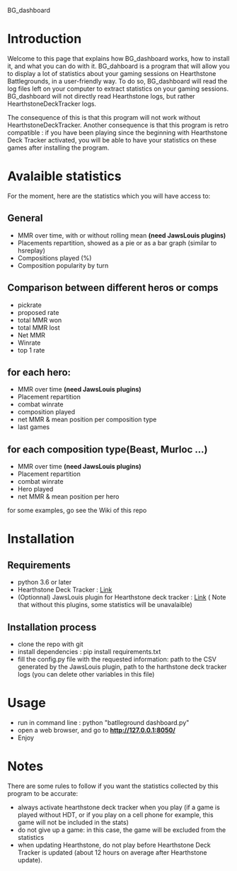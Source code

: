BG_dashboard

# Introduction

Welcome to this page that explains how BG_dashboard works, how to install it, and what you can do with it.
BG_dahboard is a program that will allow you to display a lot of statistics about your gaming sessions on Hearthstone Battlegrounds, in a user-friendly way.
To do so, BG_dashboard will read the log files left on your computer to extract statistics on your gaming sessions. BG_dashboard will not directly read Hearthstone logs, but rather HearthstoneDeckTracker logs.

The consequence of this is that this program will not work without HearthstoneDeckTracker.
Another consequence is that this program is retro compatible : if you have been playing since the beginning with Hearthstone Deck Tracker activated, you will be able to have your statistics on these games after installing the program.

# Avalaible statistics
For the moment, here are the statistics which you will have access to: 
## General
- MMR over time, with or without rolling mean **(need JawsLouis plugins)**
- Placements repartition, showed as a pie or as a bar graph (similar to hsreplay)
- Compositions played (%)
- Composition popularity by turn

## Comparison between different heros or comps
- pickrate
- proposed rate
- total MMR won
- total MMR lost
- Net MMR
- Winrate
- top 1 rate

## for each hero:
- MMR over time **(need JawsLouis plugins)**
- Placement repartition
- combat winrate
- composition played
- net MMR & mean position per composition type
- last games

## for each composition type(Beast, Murloc ...)
- MMR over time **(need JawsLouis plugins)**
- Placement repartition
- combat winrate
- Hero played
- net MMR & mean position per hero


for some examples, go see the Wiki of this repo



# Installation

## Requirements
- python 3.6 or later
- Hearthstone Deck Tracker : [Link](https://hsreplay.net/downloads/?hl=en)
- (Optionnal) JawsLouis plugin for Hearthstone deck tracker : [Link](https://github.com/jawslouis/Battlegrounds-Match-Data)
    ( Note that without this plugins, some statistics will be unavalaible)

## Installation process
- clone the repo with git
- install dependencies : pip install requirements.txt
- fill the config.py file with the requested information: path to the CSV generated by the JawsLouis plugin, path to the harthstone deck tracker logs (you can delete other variables in this file)

# Usage
- run in command line : python "batlleground dashboard.py"
- open a web browser, and go to **http://127.0.0.1:8050/**
- Enjoy

# Notes
 There are some rules to follow if you want the statistics collected by this program to be accurate: 
- always activate hearthstone deck tracker when you play (if a game is played without HDT, or if you play on a cell phone for example, this game will not be included in the stats)
- do not give up a game: in this case, the game will be excluded from the statistics
- when updating Hearthstone, do not play before Hearthstone Deck Tracker is updated (about 12 hours on average after Hearthstone update).


